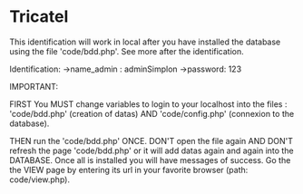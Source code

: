 # Tricatel
This identification will work in local after you have installed the database using the file 'code/bdd.php'. See more after the identification.

Identification:
->name_admin : adminSimplon
->password: 123

IMPORTANT:

FIRST You MUST change variables to login to your localhost into the files : 'code/bdd.php' (creation of datas) AND 'code/config.php' (connexion to the database).

THEN run the 'code/bdd.php' ONCE. DON'T open the file again AND DON'T refresh the page 'code/bdd.php' or it will add datas again and again into the DATABASE.
Once all is installed you will have messages of success. Go the the VIEW page by entering its url in your favorite browser (path: code/view.php).

